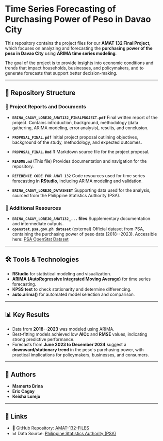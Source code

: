# Time Series Forecasting of Purchasing Power of Peso in Davao City

This repository contains the project files for our **AMAT 132 Final
Project**, which focuses on analyzing and forecasting the **purchasing
power of the peso in Davao City** using **ARIMA time series modeling**.

The goal of the project is to provide insights into economic conditions
and trends that impact households, businesses, and policymakers, and to
generate forecasts that support better decision-making.

------------------------------------------------------------------------

## 📂 Repository Structure

### 🔹 Project Reports and Documents

-   **`BRINA_CAGAY_LOREJO_AMAT132_FINALPROJECT.pdf`**
    Final written report of the project. Contains introduction,
    background, methodology (data gathering, ARIMA modeling, error
    analysis), results, and conclusion.

-   **`PROPOSAL_FINAL.pdf`**
    Initial project proposal outlining objectives, background of the
    study, methodology, and expected outcomes.

-   **`PROPOSAL_FINAL.Rmd`**
    R Markdown source file for the project proposal.

-   **`README.md`**
    (This file) Provides documentation and navigation for the
    repository.

-   **`REFERENCE CODE FOR AMAT 132`**
    Code resources used for time series forecasting in **RStudio**,
    including ARIMA modeling and validation.

-   **`BRINA_CAGAY_LOREJO_DATASHEET`**
    Supporting data used for the analysis, sourced from the Philippine
    Statistics Authority (PSA).

### 🔹 Additional Resources

-   **`BRINA_CAGAY_LOREJO_AMAT132_...` files**
    Supplementary documentation and intermediate outputs.
-   **`openstat.psa.gov.ph dataset`** (external)
    Official dataset from PSA, containing the purchasing power of peso
    data (2018--2023). Accessible here:
    [PSA OpenStat
    Dataset](https://openstat.psa.gov.ph/PXWeb/pxweb/en/DB/DB__2M__PI__CPI__2018/0012M4ACP11.px/table/tableViewLayout1/?rxid=0302bdd0-96d2-4ef1-b7e8-acb225281dfe)

------------------------------------------------------------------------

## 🛠 Tools & Technologies

-   **RStudio** for statistical modeling and visualization.
-   **ARIMA (AutoRegressive Integrated Moving Average)** for time series
    forecasting.
-   **KPSS test** to check stationarity and determine differencing.
-   **auto.arima()** for automated model selection and comparison.

------------------------------------------------------------------------

## 📊 Key Results

-   Data from **2018--2023** was modeled using ARIMA.
-   Best-fitting models achieved low **AICc** and **RMSE** values,
    indicating strong predictive performance.
-   Forecasts from **June 2023 to December 2024** suggest a
    **downward/stationary trend** in the peso's purchasing power, with
    practical implications for policymakers, businesses, and consumers.

------------------------------------------------------------------------

## 👥 Authors

-   **Mamerto Brina**
-   **Eric Cagay**
-   **Keisha Lorejo**

------------------------------------------------------------------------

## 🔗 Links

-   📂 GitHub Repository:
    [AMAT-132-FILES](https://github.com/tunafish9867/AMAT-132-FILES.git)
-   📊 Data Source: [Philippine Statistics Authority
    (PSA)](https://openstat.psa.gov.ph/)

